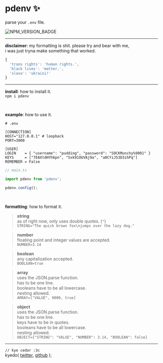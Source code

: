 
# pdenv ✨

parse your `.env` file.  

![NPM_VERSION_BADGE]

-----

**disclaimer**: my formatting is shit. please try and bear with me,  
i was just tryna make something that worked.

```js
{
  'trans rights': 'human rights.',
  'black lives': 'matter.',
  'slava': 'ukraini!'
}
```

-----

**install**: how to install it.  
`npm i pdenv`

<br>

**example**: how to use it.  
```env
# .env

[CONNECTION]
HOST="127.0.0.1" # loopback
PORT=3000

[USER]
LOGIN    = { "username": "pudding", "password": "SOCKMunchy%9001" }
KEYS     = ["7EAXtdHYh6pn", "5xk91OUVAj9a", "a0CYiJ53D3ihPq"]
REMEMBER = False
```

```typescript
// main.ts

import pdenv from 'pdenv';

pdenv.config();
```

<br>

**formatting**: how to format it.  
> **string**  
> as of right now, only uses double quotes. (`"`)  
> `STRING="The quick brown fox\njumps over the lazy dog."`

> **number**  
> floating point and integer values are accepted.  
> `NUMBER=3.14`

> **boolean**  
> any capitalization accepted.  
> `BOOLEAN=true`

> **array**  
> uses the JSON.parse function.  
> has to be one line.  
> booleans have to be all lowercase.  
> nesting allowed.  
> `ARRAY=["VALUE", 9000, true]`

> **object**  
> uses the JSON.parse function.  
> has to be one line.  
> keys have to be in quotes.  
> booleans have to be all lowercase.  
> nesting allowed.  
> `OBJECT={"STRING": "VALUE", "NUMBER": 3.14, "BOOLEAN": false}`

-----

`// kye cedar :3c`  
kyedo( [twitter][KYE_TWITTER], [github][KYE_GITHUB] );



<!-- LINKS -->
[KYE_TWITTER]: https://twitter.com/kyedoart
[KYE_GITHUB]: https://github.com/kyedodev
[NPM_VERSION_BADGE]: https://img.shields.io/badge/dynamic/json?color=blue&label=version&prefix=v&query=version&url=https%3A%2F%2Fraw.githubusercontent.com%2Fkyedodev%2Fpdenv%2Fmain%2Fpackage.json&style=flat-square&logo=npm
